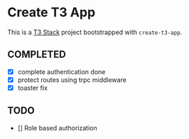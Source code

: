 # Create T3 App

This is a [T3 Stack](https://create.t3.gg/) project bootstrapped with `create-t3-app`.

## COMPLETED

- [x] complete authentication done 
- [x] protect routes using trpc middleware
- [x] toaster fix

## TODO

- [] Role based authorization